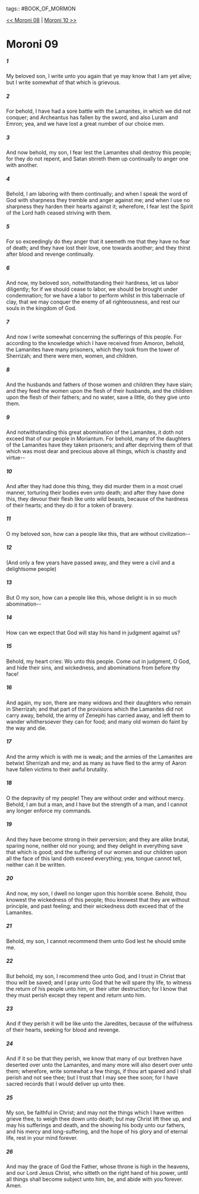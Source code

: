tags:: #BOOK_OF_MORMON

[<< Moroni 08](BOOK_OF_MORMON/15_Moroni/Moroni_08.md) | [Moroni 10 >>](BOOK_OF_MORMON/15_Moroni/Moroni_10.md)

# Moroni 09

##### 1

My beloved son, I write unto you again that ye may know that I am yet alive; but I write somewhat of that which is grievous.

##### 2

For behold, I have had a sore battle with the Lamanites, in which we did not conquer; and Archeantus has fallen by the sword, and also Luram and Emron; yea, and we have lost a great number of our choice men.

##### 3

And now behold, my son, I fear lest the Lamanites shall destroy this people; for they do not repent, and Satan stirreth them up continually to anger one with another.

##### 4

Behold, I am laboring with them continually; and when I speak the word of God with sharpness they tremble and anger against me; and when I use no sharpness they harden their hearts against it; wherefore, I fear lest the Spirit of the Lord hath ceased striving with them.

##### 5

For so exceedingly do they anger that it seemeth me that they have no fear of death; and they have lost their love, one towards another; and they thirst after blood and revenge continually.

##### 6

And now, my beloved son, notwithstanding their hardness, let us labor diligently; for if we should cease to labor, we should be brought under condemnation; for we have a labor to perform whilst in this tabernacle of clay, that we may conquer the enemy of all righteousness, and rest our souls in the kingdom of God.

##### 7

And now I write somewhat concerning the sufferings of this people. For according to the knowledge which I have received from Amoron, behold, the Lamanites have many prisoners, which they took from the tower of Sherrizah; and there were men, women, and children.

##### 8

And the husbands and fathers of those women and children they have slain; and they feed the women upon the flesh of their husbands, and the children upon the flesh of their fathers; and no water, save a little, do they give unto them.

##### 9

And notwithstanding this great abomination of the Lamanites, it doth not exceed that of our people in Moriantum. For behold, many of the daughters of the Lamanites have they taken prisoners; and after depriving them of that which was most dear and precious above all things, which is chastity and virtue--

##### 10

And after they had done this thing, they did murder them in a most cruel manner, torturing their bodies even unto death; and after they have done this, they devour their flesh like unto wild beasts, because of the hardness of their hearts; and they do it for a token of bravery.

##### 11

O my beloved son, how can a people like this, that are without civilization--

##### 12

(And only a few years have passed away, and they were a civil and a delightsome people)

##### 13

But O my son, how can a people like this, whose delight is in so much abomination--

##### 14

How can we expect that God will stay his hand in judgment against us?

##### 15

Behold, my heart cries: Wo unto this people. Come out in judgment, O God, and hide their sins, and wickedness, and abominations from before thy face!

##### 16

And again, my son, there are many widows and their daughters who remain in Sherrizah; and that part of the provisions which the Lamanites did not carry away, behold, the army of Zenephi has carried away, and left them to wander whithersoever they can for food; and many old women do faint by the way and die.

##### 17

And the army which is with me is weak; and the armies of the Lamanites are betwixt Sherrizah and me; and as many as have fled to the army of Aaron have fallen victims to their awful brutality.

##### 18

O the depravity of my people! They are without order and without mercy. Behold, I am but a man, and I have but the strength of a man, and I cannot any longer enforce my commands.

##### 19

And they have become strong in their perversion; and they are alike brutal, sparing none, neither old nor young; and they delight in everything save that which is good; and the suffering of our women and our children upon all the face of this land doth exceed everything; yea, tongue cannot tell, neither can it be written.

##### 20

And now, my son, I dwell no longer upon this horrible scene. Behold, thou knowest the wickedness of this people; thou knowest that they are without principle, and past feeling; and their wickedness doth exceed that of the Lamanites.

##### 21

Behold, my son, I cannot recommend them unto God lest he should smite me.

##### 22

But behold, my son, I recommend thee unto God, and I trust in Christ that thou wilt be saved; and I pray unto God that he will spare thy life, to witness the return of his people unto him, or their utter destruction; for I know that they must perish except they repent and return unto him.

##### 23

And if they perish it will be like unto the Jaredites, because of the wilfulness of their hearts, seeking for blood and revenge.

##### 24

And if it so be that they perish, we know that many of our brethren have deserted over unto the Lamanites, and many more will also desert over unto them; wherefore, write somewhat a few things, if thou art spared and I shall perish and not see thee; but I trust that I may see thee soon; for I have sacred records that I would deliver up unto thee.

##### 25

My son, be faithful in Christ; and may not the things which I have written grieve thee, to weigh thee down unto death; but may Christ lift thee up, and may his sufferings and death, and the showing his body unto our fathers, and his mercy and long-suffering, and the hope of his glory and of eternal life, rest in your mind forever.

##### 26

And may the grace of God the Father, whose throne is high in the heavens, and our Lord Jesus Christ, who sitteth on the right hand of his power, until all things shall become subject unto him, be, and abide with you forever. Amen.
